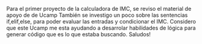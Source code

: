 Para el primer proyecto de la calculadora de IMC, se reviso el material de apoyo de de Ucamp
También se investigo un poco sobre las sentencias if,elif,else, para poder evaluar las entradas y condicionar el IMC.
Considero que este Ucamp me esta ayudando a desarrolar habilidades de lógica para generar código que es lo que estaba buscando.
Saludos!
